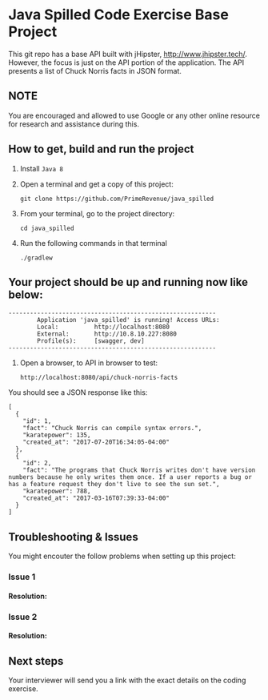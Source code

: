 # Java Spilled Code Exercise Base Project

This git repo has a base API built with jHipster, http://www.jhipster.tech/. However, the focus is just on the API portion of the application. The API presents a list of Chuck Norris facts in JSON format.

## NOTE

You are encouraged and allowed to use Google or any other online resource for research and assistance during this.

## How to get, build and run the project

1. Install `Java 8`

2. Open a terminal and get a copy of this project:

     `git clone https://github.com/PrimeRevenue/java_spilled`

3. From your terminal, go to the project directory:

     `cd java_spilled`

4. Run the following commands in that terminal

    `./gradlew`

## Your project should be up and running now like below:

```
----------------------------------------------------------
        Application 'java_spilled' is running! Access URLs:
        Local:          http://localhost:8080
        External:       http://10.8.10.227:8080
        Profile(s):     [swagger, dev]
----------------------------------------------------------
```

1. Open a browser, to API in browser to test:

      `http://localhost:8080/api/chuck-norris-facts`

You should see a JSON response like this:

```
[
  {
    "id": 1,
    "fact": "Chuck Norris can compile syntax errors.",
    "karatepower": 135,
    "created_at": "2017-07-20T16:34:05-04:00"
  },
  {
    "id": 2,
    "fact": "The programs that Chuck Norris writes don't have version numbers because he only writes them once. If a user reports a bug or has a feature request they don't live to see the sun set.",
    "karatepower": 788,
    "created_at": "2017-03-16T07:39:33-04:00"
  }
]
```

## Troubleshooting & Issues

You might encouter the follow problems when setting up this project:

### Issue 1

#### Resolution:

### Issue 2

#### Resolution:


## Next steps

Your interviewer will send you a link with the exact details on the coding exercise.


